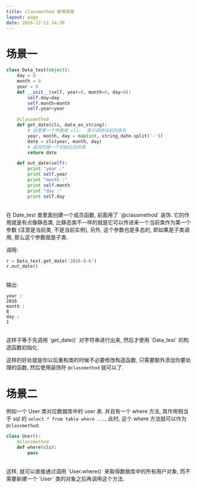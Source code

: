```yaml
---
title: classmethod 使用场景
layout: page
date: 2016-12-12 14:39
---
```


# 场景一
```python
class Data_test(object):
    day = 0
    month = 0
    year = 0
    def __init__(self, year=0, month=0, day=0):
        self.day=day
        self.month=month
        self.year=year

    @classmethod
    def get_date(cls, data_as_string):
        # 这里第一个参数是 cls,  表示调用当前的类名
        year, month, day = map(int, string_date.split('-'))
        date = cls(year, month, day)
        # 返回的是一个初始化后的类
        return date

    def out_date(self):
        print "year :"
        print self.year
        print "month :"
        print self.month
        print "day :"
        print self.day
```
<br>
在 Date_test 类里面创建一个成员函数, 前面用了 `@classmethod` 装饰. 它的作用就是有点像静态类, 比静态类不一样的就是它可以传进来一个当前类作为第一个参数 (注意是当前类, 不是当前实例), 另外, 这个参数也是多态的, 即如果是子类调用, 那么这个参数就是子类.

调用:

```python
r = Data_test.get_date('2016-8-6')
r.out_date()
```
<br>
输出:

```
year :
2016
month :
8
day :
1
```
<br>
这样子等于先调用 `get_date()` 对字符串进行出来, 然后才使用 `Data_test` 的构造函数初始化.

这样的好处就是你以后重构类的时候不必要修改构造函数, 只需要额外添加你要处理的函数, 然后使用装饰符 `@classmethod` 就可以了.

# 场景二
例如一个 User 类对应数据库中的 user 表. 并且有一个 where 方法, 其作用相当于 sql 的 `select * from table where ...`, 此时, 这个 where 方法就可以作为 `@classmethod`:

```python
class User():
    @classmethod
    def where(cls):
        pass
```
<br>
这样, 就可以直接通过调用 `User.where()` 来取得数据库中的所有用户对象, 而不需要新建一个 `User` 类的对象之后再调用这个方法.
